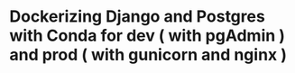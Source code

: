 # Dockerizing Django and Postgres with Conda for dev ( with pgAdmin ) and prod ( with gunicorn and nginx )

